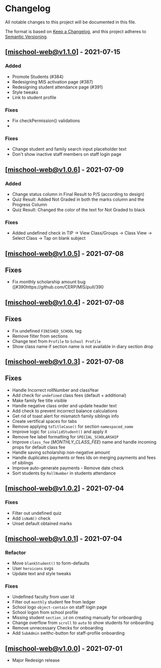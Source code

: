 # Changelog

All notable changes to this project will be documented in this file.

The format is based on [Keep a Changelog](https://keepachangelog.com/en/1.0.0/),
and this project adheres to [Semantic Versioning](https://semver.org/spec/v2.0.0.html).

## [mischool-web@v1.1.0] - 2021-07-15

### Added

-   Promote Students (#384)
-   Redesigning MIS activation page (#387)
-   Redesigning student attendance page (#391)
-   Style tweaks
-   Link to student profile

### Fixes

-   Fix checkPermission() validations
-

### Fixes

-   Change student and family search input placeholder text
-   Don't show inactive staff members on staff login page

## [mischool-web@v1.0.6] - 2021-07-09

### Added

-   Change status column in Final Result to P/S (according to design)
-   Quiz Result: Added Not Graded in both the marks column and the Progress Column
-   Quiz Result: Changed the color of the text for Not Graded to black

### Fixes

-   Added undefined check in TIP → View Class/Groups → Class View → Select Class → Tap on blank subject

## [mischool-web@v1.0.5] - 2021-07-08

## Fixes

-   Fix monthly scholarship amount bug ([#390https://github.com/CERP/MIS/pull/390

## [mischool-web@v1.0.4] - 2021-07-08

## Fixes

-   Fix undefined `FINISHED_SCHOOL` tag
-   Remove filter from sections
-   Change text from `Profile` to `School Profile`
-   Show class name if section name is not available in diary section drop

## [mischool-web@v1.0.3] - 2021-07-08

## Fixes

-   Handle Incorrect rollNumber and classYear
-   Add check for `undefined` class fees (default + additional)
-   Make family fee title visible
-   Handle negative class order and update header text
-   Add check to prevent incorrect balance calculations
-   Get rid of toast alert for mismatch family siblings info
-   Create vertifical spaces for tabs
-   Remove applying `toTitleCase()` for section `namespaced_name`
-   Improve logic for `isValidStudent()` and apply it
-   Remove fee label formatting for `SPECIAL_SCHOLARSHIP`
-   Improve `class_fee` (_MONTHLY_CLASS_FEE_) name and handle incoming props for default class fee
-   Handle saving scholarship non-negative amount
-   Handle duplicates payments or fees Ids on merging payments and fees of siblings
-   Improve auto-generate payments - Remove date check
-   Sort students by `RollNumber` in students attendance

## [mischool-web@v1.0.2] - 2021-07-04

### Fixes

-   Filter out undefined quiz
-   Add `isNaN()` check
-   Unset default obtained marks

## [mischool-web@v1.0.1] - 2021-07-04

### Refactor

-   Move `blankStudent()` to form-defaults
-   User `heroicons` svgs
-   Update text and style tweaks

### Fixes

-   Undefined faculty from user Id
-   Filter out `monthly` student fee from ledger
-   School logo `object-contain` on staff login page
-   School logon from school profile
-   Missing student `section_id` on creating manually for onboarding
-   Change overflow from `scroll` to `auto` to show students for onboarding
-   Remove unnecessary Checks for onboarding
-   Add `SubAdmin` swithc-button for staff-profile onboarding

## [mischool-web@v1.0.0] - 2021-07-01

-   Major Redesign release
